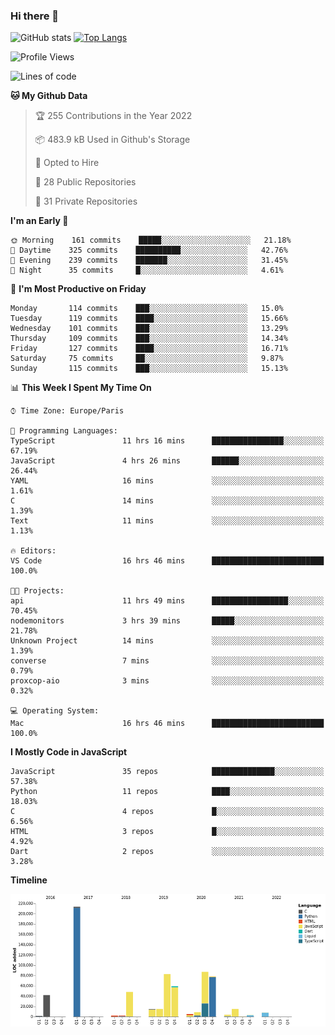 ### Hi there 👋


![GitHub stats](https://github-readme-stats.vercel.app/api?username=eastkap&theme=dark&show_icons=true&count_private=true)
[![Top Langs](https://github-readme-stats.vercel.app/api/top-langs/?username=eastkap&layout=compact)](https://github.com/anuraghazra/github-readme-stats)



<!--START_SECTION:waka-->
![Profile Views](http://img.shields.io/badge/Profile%20Views-1-blue)

![Lines of code](https://img.shields.io/badge/From%20Hello%20World%20I%27ve%20Written-691401%20lines%20of%20code-blue)

**🐱 My Github Data** 

> 🏆 255 Contributions in the Year 2022
 > 
> 📦 483.9 kB Used in Github's Storage 
 > 
> 💼 Opted to Hire
 > 
> 📜 28 Public Repositories 
 > 
> 🔑 31 Private Repositories  
 > 
**I'm an Early 🐤** 

```text
🌞 Morning    161 commits    █████░░░░░░░░░░░░░░░░░░░░   21.18% 
🌆 Daytime    325 commits    ██████████░░░░░░░░░░░░░░░   42.76% 
🌃 Evening    239 commits    ███████░░░░░░░░░░░░░░░░░░   31.45% 
🌙 Night      35 commits     █░░░░░░░░░░░░░░░░░░░░░░░░   4.61%

```
📅 **I'm Most Productive on Friday** 

```text
Monday       114 commits    ███░░░░░░░░░░░░░░░░░░░░░░   15.0% 
Tuesday      119 commits    ████░░░░░░░░░░░░░░░░░░░░░   15.66% 
Wednesday    101 commits    ███░░░░░░░░░░░░░░░░░░░░░░   13.29% 
Thursday     109 commits    ███░░░░░░░░░░░░░░░░░░░░░░   14.34% 
Friday       127 commits    ████░░░░░░░░░░░░░░░░░░░░░   16.71% 
Saturday     75 commits     ██░░░░░░░░░░░░░░░░░░░░░░░   9.87% 
Sunday       115 commits    ███░░░░░░░░░░░░░░░░░░░░░░   15.13%

```


📊 **This Week I Spent My Time On** 

```text
⌚︎ Time Zone: Europe/Paris

💬 Programming Languages: 
TypeScript               11 hrs 16 mins      ████████████████░░░░░░░░░   67.19% 
JavaScript               4 hrs 26 mins       ██████░░░░░░░░░░░░░░░░░░░   26.44% 
YAML                     16 mins             ░░░░░░░░░░░░░░░░░░░░░░░░░   1.61% 
C                        14 mins             ░░░░░░░░░░░░░░░░░░░░░░░░░   1.39% 
Text                     11 mins             ░░░░░░░░░░░░░░░░░░░░░░░░░   1.13%

🔥 Editors: 
VS Code                  16 hrs 46 mins      █████████████████████████   100.0%

🐱‍💻 Projects: 
api                      11 hrs 49 mins      █████████████████░░░░░░░░   70.45% 
nodemonitors             3 hrs 39 mins       █████░░░░░░░░░░░░░░░░░░░░   21.78% 
Unknown Project          14 mins             ░░░░░░░░░░░░░░░░░░░░░░░░░   1.39% 
converse                 7 mins              ░░░░░░░░░░░░░░░░░░░░░░░░░   0.79% 
proxcop-aio              3 mins              ░░░░░░░░░░░░░░░░░░░░░░░░░   0.32%

💻 Operating System: 
Mac                      16 hrs 46 mins      █████████████████████████   100.0%

```

**I Mostly Code in JavaScript** 

```text
JavaScript               35 repos            ██████████████░░░░░░░░░░░   57.38% 
Python                   11 repos            ████░░░░░░░░░░░░░░░░░░░░░   18.03% 
C                        4 repos             █░░░░░░░░░░░░░░░░░░░░░░░░   6.56% 
HTML                     3 repos             █░░░░░░░░░░░░░░░░░░░░░░░░   4.92% 
Dart                     2 repos             ░░░░░░░░░░░░░░░░░░░░░░░░░   3.28%

```


**Timeline**

![Chart not found](https://raw.githubusercontent.com/Eastkap/Eastkap/main/charts/bar_graph.png) 


<!--END_SECTION:waka-->

<!--
**Eastkap/eastkap** is a ✨ _special_ ✨ repository because its `README.md` (this file) appears on your GitHub profile.

Here are some ideas to get you started:

- 🔭 I’m currently working on ...
- 🌱 I’m currently learning ...
- 👯 I’m looking to collaborate on ...
- 🤔 I’m looking for help with ...
- 💬 Ask me about ...
- 📫 How to reach me: ...
- 😄 Pronouns: ...
- ⚡ Fun fact: ...
-->

